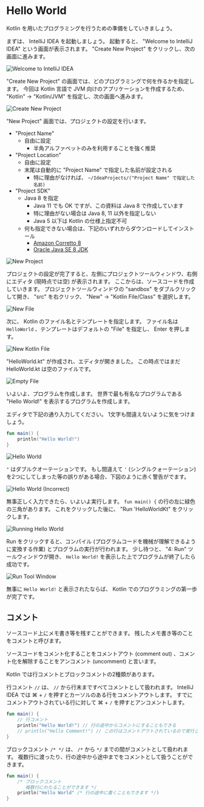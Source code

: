 # Hello World
Kotlin を用いたプログラミングを行うための準備をしていきましょう。

まずは、 IntelliJ IDEA を起動しましょう。
起動すると、 "Welcome to IntelliJ IDEA" という画面が表示されます。
"Create New Project" をクリックし、次の画面に進みます。

![Welcome to IntelliJ IDEA](./assets/hello_world-01_welcome.png)

"Create New Project" の画面では、どのプログラミングで何を作るかを指定します。
今回は Kotlin 言語で JVM 向けのアプリケーションを作成するため、 "Kotlin" → "Kotlin/JVM" を指定し、次の画面へ進みます。

![Create New Project](./assets/hello_world-02_create_new_project.png)

"New Project" 画面では、プロジェクトの設定を行います。

* "Project Name"
    * 自由に設定
        * 半角アルファベットのみを利用することを強く推奨
* "Project Location"
    * 自由に設定
    * 末尾は自動的に "Project Name" で指定した名前が設定される
        * 特に理由がなければ、 `~/IdeaProjects/("Project Name" で指定した名前)`
* "Project SDK"
    * Java 8 を指定
        * Java 11 でも OK ですが、この資料は Java 8 で作成しています
        * 特に理由がない場合は Java 8, 11 以外を指定しない
        * Java 5 以下は Kotlin の仕様上指定不可
    * 何も指定できない場合は、下記のいずれからダウンロードしてインストール
        * [Amazon Corretto 8](https://docs.aws.amazon.com/ja_jp/corretto/latest/corretto-8-ug/downloads-list.html)
        * [Oracle Java SE 8 JDK](https://www.oracle.com/technetwork/java/javase/downloads/index.html)

![New Project](./assets/hello_world-03_new_project.png)

プロジェクトの設定が完了すると、左側にプロジェクトツールウィンドウ、右側にエディタ (現時点では空) が表示されます。
ここからは、ソースコードを作成していきます。
プロジェクトツールウィンドウの "sandbox" をダブルクリックして開き、 "src" を右クリック、 "New" → "Kotlin File/Class" を選択します。

![New File](./assets/hello_world-04_new_kotlin_file.png)

次に、 Kotlin のファイル名とテンプレートを指定します。
ファイル名は `HelloWorld` 、テンプレートはデフォルトの "File" を指定し、 Enter を押します。

![New Kotlin File](./assets/hello_world-05_new_kotlin_file.png)

"HelloWorld.kt" が作成され、エディタが開きました。
この時点ではまだ HelloWorld.kt は空のファイルです。

![Empty File](./assets/hello_world-06_empty_file.png)

いよいよ、プログラムを作成します。
世界で最も有名なプログラムである "Hello World!" を表示するプログラムを作成します。

エディタで下記の通り入力してください。
1文字も間違えないように気をつけましょう。

```kotlin
fun main() {
    println("Hello World!")
}
```

![Hello World](./assets/hello_world-07_correct_hello_world.png)

`"` はダブルクオーテーションです。
もし間違えて `'` (シングルクォーテーション) を2つにしてしまった等の誤りがある場合、下図のように赤く警告がでます。

![Hello World (Incorrect)](./assets/hello_world-08_incorrect_hello_world.png)

無事正しく入力できたら、いよいよ実行します。
`fun main() {` の行の左に緑色の三角があります。
これをクリックした後に、 "Run 'HelloWorldKt" をクリックします。

![Running Hello World](./assets/hello_world-08_run.png)

Run をクリックすると、コンパイル (プログラムコードを機械が理解できるように変換する作業) とプログラムの実行が行われます。
少し待つと、 "4: Run" ツールウィンドウが開き、 `Hello World!` を表示した上でプログラムが終了したら成功です。

![Run Tool Window](./assets/hello_world-09_run_result.png)

無事に `Hello World!` と表示されたならば、 Kotlin でのプログラミングの第一歩が完了です。

## コメント
ソースコード上にメモ書き等を残すことができます。
残したメモ書き等のことをコメントと呼びます。

ソースコードをコメント化することをコメントアウト (comment out) 、コメント化を解除することをアンコメント (uncomment) と言います。

Kotlin では行コメントとブロックコメントの2種類があります。

行コメント `//` は、 `//` から行末まですべてコメントとして扱われます。
IntelliJ IDEA では ⌘ + `/` を押すとカーソルのある行をコメントアウトします。
すでにコメントアウトされている行に対して ⌘ + `/` を押すとアンコメントします。

```kotlin
fun main() {
    // 行コメント
    println("Hello World!") // 行の途中からコメントにすることもできる
    // println("Hello Comment!") // この行はコメントアウトされているので実行されない
}
```

ブロックコメント `/* */` は、 `/*` から `*/` までの間がコメントとして扱われます。
複数行に渡ったり、行の途中から途中までをコメントとして扱うことができます。

```kotlin
fun main() {
    /* ブロックコメント
       複数行にわたることができます */        
    println("Hello World" /* 行の途中に書くこともできます */)
}
```

